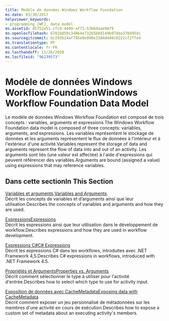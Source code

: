 ```yaml
---
title: Modèle de données Windows Workflow Foundation
ms.date: 03/30/2017
helpviewer_keywords:
- programming [WF], data model
ms.assetid: d5752e51-cfc9-4499-af71-53b6daae9879
ms.openlocfilehash: 6702dd59c34864e732b5b0d149b974ba370495dc
ms.sourcegitcommit: bc293b14af795e0e999e3304dd40c0222cf2ffe4
ms.translationtype: MT
ms.contentlocale: fr-FR
ms.lasthandoff: 11/26/2020
ms.locfileid: "96239573"
---
```

# <a name="windows-workflow-foundation-data-model"></a><span data-ttu-id="7775f-102">Modèle de données Windows Workflow Foundation</span><span class="sxs-lookup"><span data-stu-id="7775f-102">Windows Workflow Foundation Data Model</span></span>

<span data-ttu-id="7775f-103">Le modèle de données Windows Workflow Foundation est composé de trois concepts : variables, arguments et expressions.</span><span class="sxs-lookup"><span data-stu-id="7775f-103">The Windows Workflow Foundation data model is composed of three concepts: variables, arguments, and expressions.</span></span> <span data-ttu-id="7775f-104">Les variables représentent le stockage de données et les arguments représentent le flux de données à l'intérieur et à l'extérieur d'une activité.</span><span class="sxs-lookup"><span data-stu-id="7775f-104">Variables represent the storage of data and arguments represent the flow of data into and out of an activity.</span></span> <span data-ttu-id="7775f-105">Les arguments sont liés (une valeur est affectée) à l'aide d'expressions qui peuvent référencer des variables.</span><span class="sxs-lookup"><span data-stu-id="7775f-105">Arguments are bound (assigned a value) using expressions that may reference variables.</span></span>  
  
## <a name="in-this-section"></a><span data-ttu-id="7775f-106">Dans cette section</span><span class="sxs-lookup"><span data-stu-id="7775f-106">In This Section</span></span>  

 <span data-ttu-id="7775f-107">[Variables et arguments](variables-and-arguments.md).</span><span class="sxs-lookup"><span data-stu-id="7775f-107">[Variables and Arguments](variables-and-arguments.md).</span></span>  
 <span data-ttu-id="7775f-108">Décrit les concepts de variables et d’arguments ainsi que leur utilisation.</span><span class="sxs-lookup"><span data-stu-id="7775f-108">Describes the concepts of variables and arguments and how they are used.</span></span>  
  
 [<span data-ttu-id="7775f-109">Expressions</span><span class="sxs-lookup"><span data-stu-id="7775f-109">Expressions</span></span>](expressions.md)  
 <span data-ttu-id="7775f-110">Décrit les expressions ainsi que leur utilisation dans le développement de workflow.</span><span class="sxs-lookup"><span data-stu-id="7775f-110">Describes expressions and how they are used in workflow development.</span></span>  
  
 [<span data-ttu-id="7775f-111">Expressions C#</span><span class="sxs-lookup"><span data-stu-id="7775f-111">C# Expressions</span></span>](csharp-expressions.md)  
 <span data-ttu-id="7775f-112">Décrit les expressions C# dans les workflows, introduites avec .NET Framework 4,5.</span><span class="sxs-lookup"><span data-stu-id="7775f-112">Describes C# expressions in workflows, introduced with .NET Framework 4.5.</span></span>  
  
 [<span data-ttu-id="7775f-113">Propriétés et Arguments</span><span class="sxs-lookup"><span data-stu-id="7775f-113">Properties vs. Arguments</span></span>](properties-vs-arguments.md)  
 <span data-ttu-id="7775f-114">Décrit comment sélectionner le type à utiliser pour l'activité d'entrée.</span><span class="sxs-lookup"><span data-stu-id="7775f-114">Describes how to select which type to use for activity input.</span></span>  
  
 [<span data-ttu-id="7775f-115">Exposition de données avec CacheMetadata</span><span class="sxs-lookup"><span data-stu-id="7775f-115">Exposing data with CacheMetadata</span></span>](exposing-data-with-cachemetadata.md)  
 <span data-ttu-id="7775f-116">Décrit comment exposer un jeu personnalisé de métadonnées sur les membres d'une activité en cours de exécution.</span><span class="sxs-lookup"><span data-stu-id="7775f-116">Describes how to expose a custom set of metadata about an executing activity's members.</span></span>
